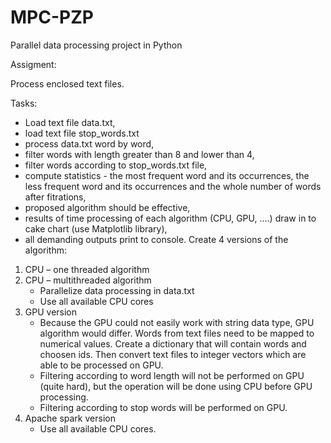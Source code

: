 # MPC-PZP
Parallel data processing project in Python

Assigment:

Process enclosed text files.

Tasks:
* Load text file data.txt,
* load text file stop_words.txt
* process data.txt word by word,
* filter words with length greater than 8 and lower than 4,
* filter words according to stop_words.txt file,
* compute statistics - the most frequent word and its occurrences, the less frequent word and its occurrences and the whole number of words after fitrations,
* proposed algorithm should be effective,
* results of time processing of each algorithm (CPU, GPU, ....) draw in to cake chart (use Matplotlib library),
* all demanding outputs print to console.
Create 4 versions of the algorithm:
1. CPU – one threaded algorithm
2. CPU – multithreaded algorithm
    * Parallelize data processing in data.txt
    * Use all available CPU cores
3. GPU version
    * Because the GPU could not easily work with string data type, GPU algorithm would differ. Words from text files need to be mapped to numerical values. Create a dictionary that will contain words and choosen ids. Then convert text files to integer vectors which are able to be processed on GPU.
    * Filtering according to word length will not be performed on GPU (quite hard), but the operation will be done using CPU before GPU processing.
    * Filtering according to stop words will be performed on GPU.
4. Apache spark version
    * Use all available CPU cores.
